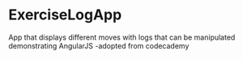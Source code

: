 # ExerciseLogApp
App that displays different moves with logs that can be manipulated demonstrating AngularJS
-adopted from codecademy

